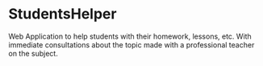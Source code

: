 # StudentsHelper
Web Application to help students with their homework, lessons, etc. With immediate consultations about the topic made with a professional teacher on the subject.
